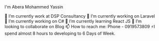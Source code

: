  I'm Abera Mohammed Yassin

🔭 I’m currently work at DSP Consultancy 
🔭 I’m currently working on Laravel
🔭 I’m currently working on C#
🌱 I’m currently learning React JS
👯 I’m looking to collaborate on Blog
📫 How to reach me: Phone - 0919573809
⚡I spend almost 8 hours to developing to 6 Days of Week.
